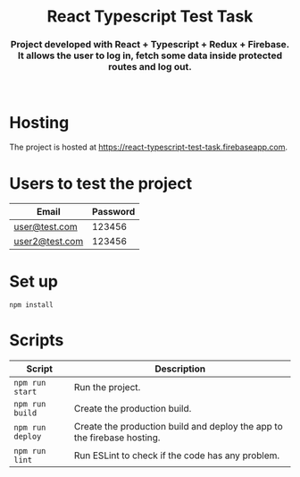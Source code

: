 <h1 align="center">
  React Typescript Test Task
</h1>

<h3 align="center">
Project developed with React + Typescript + Redux + Firebase. It allows the user to log in, fetch some data inside protected routes and log out.
</h3>
<br>

# Hosting

The project is hosted at https://react-typescript-test-task.firebaseapp.com.

# Users to test the project

| Email | Password |
| - | - |
| user@test.com | 123456 |
| user2@test.com | 123456 |

# Set up

```
npm install
```

# Scripts

| Script | Description |
| - | - |
| `npm run start` | Run the project. |
| `npm run build` | Create the production build. |
| `npm run deploy` | Create the production build and deploy the app to the firebase hosting.  |
| `npm run lint` | Run ESLint to check if the code has any problem. |html. |
